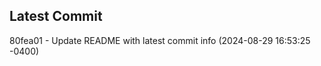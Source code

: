 
## Latest Commit
80fea01 - Update README with latest commit info (2024-08-29 16:53:25 -0400) <Yunxi-Zhou>
